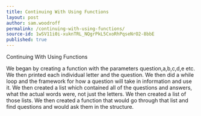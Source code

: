 ```yaml
---
title: Continuing With Using Functions
layout: post
author: sam.woodroff
permalink: /continuing-with-using-functions/
source-id: 1wSV11i0i-xuknTRL_NQgrPkL5CxoRhPqseNrO2-8bbE
published: true
---
```

Continuing With Using Functions

We began by creating a function with the parameters question,a,b,c,d,e etc. We then printed each individual letter and the question. We then did a while loop and the framework for how a question will take in information and use it. We then created a list which contained all of the questions and answers, what the actual words were, not just the letters. We then created a list of those lists. We then created a function that would go through that list and find questions and would ask them in the structure. 

